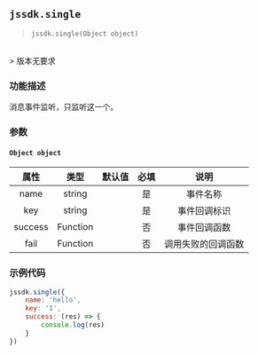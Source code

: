 
## `jssdk.single`

> `jssdk.single(Object object)`
<br/>
> 版本无要求

### 功能描述

消息事件监听，只监听这一个。

### 参数

#### `Object object`

| 属性 | 类型 | 默认值 | 必填 | 说明 |
| :--: | :--: | :--: | :--: | :--: |
| name | string |  | 是 | 事件名称 |
| key | string |  | 是 | 事件回调标识 |
| success | Function |  | 否 | 事件回调函数 |
| fail | Function |  | 否 | 调用失败的回调函数 |

### 示例代码

```js
jssdk.single({
    name: 'hello',
    key: '1',
    success: (res) => {
        console.log(res)
    }
})
```
